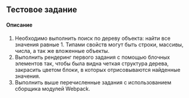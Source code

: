 ## Тестовое задание
#### Описание
1. Необходимо выполнить поиск по дереву объекта: найти все значения равные 1. Типами свойств могут
быть строки, массивы, числа, а так же вложенные объекты.
2. Выполнить рендеринг первого задания с помощью блочных элементов так, чтобы была видна четкая структура дерева,
закрасить цветом блоки, в которых отрисовываются найденные значения.
3. Выполнить выше перечисленные задания с использованием сборщика модулей Webpack.
